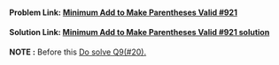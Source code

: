 #### **Problem Link:** [Minimum Add to Make Parentheses Valid #921](https://leetcode.com/problems/minimum-add-to-make-parentheses-valid/)

#### **Solution Link:** [Minimum Add to Make Parentheses Valid #921 solution](./Solution.java)

**NOTE :** Before this [Do solve Q9(#20).](https://github.com/heyimanish/DataStructures-And-Algorithms/blob/5a3fb0ea815aefe7e8ced7842a7b3de8e089e07d/02.%20Stack/LeetCode%20Qs/09.%20Valid%20Parentheses%20%2320/Resources.md)
